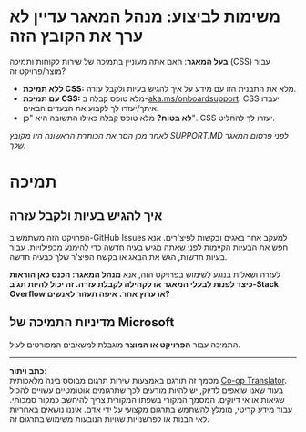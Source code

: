 <!--
CO_OP_TRANSLATOR_METADATA:
{
  "original_hash": "b7244261ee19497082edf33bcce64717",
  "translation_date": "2025-09-09T21:07:41+00:00",
  "source_file": "SUPPORT.md",
  "language_code": "he"
}
-->
# משימות לביצוע: מנהל המאגר עדיין לא ערך את הקובץ הזה

**בעל המאגר**: האם אתה מעוניין בתמיכה של שירות לקוחות ותמיכה (CSS) עבור מוצר/פרויקט זה?

- **ללא תמיכת CSS:** מלא את התבנית הזו עם מידע על איך להגיש בעיות ולקבל עזרה.  
- **עם תמיכת CSS:** מלא טופס קבלה ב-[aka.ms/onboardsupport](https://aka.ms/onboardsupport). CSS יעבדו איתך/יעזרו לך לקבוע את הצעדים הבאים.  
- **לא בטוח?** מלא טופס קבלה כאילו התשובה היא "כן". CSS יעזרו לך להחליט.  

*לאחר מכן הסר את הכותרת הראשונה הזו מקובץ SUPPORT.MD לפני פרסום המאגר שלך.*

# תמיכה

## איך להגיש בעיות ולקבל עזרה  

הפרויקט הזה משתמש ב-GitHub Issues למעקב אחר באגים ובקשות לפיצ'רים. אנא חפש את הבעיות הקיימות לפני שאתה מגיש בעיה חדשה כדי להימנע מכפילויות. עבור בעיות חדשות, הגש את הבאג או בקשת הפיצ'ר שלך כבעיה חדשה.  

לעזרה ושאלות בנוגע לשימוש בפרויקט הזה, אנא **מנהל המאגר: הכנס כאן הוראות כיצד לפנות לבעלי המאגר או לקהילה לקבלת עזרה. זה יכול להיות תג ב-Stack Overflow או ערוץ אחר. איפה תעזור לאנשים?**  

## מדיניות התמיכה של Microsoft  

התמיכה עבור **הפרויקט או המוצר** מוגבלת למשאבים המפורטים לעיל.  

---

**כתב ויתור**:  
מסמך זה תורגם באמצעות שירות תרגום מבוסס בינה מלאכותית [Co-op Translator](https://github.com/Azure/co-op-translator). בעוד שאנו שואפים לדיוק, יש להיות מודעים לכך שתרגומים אוטומטיים עשויים להכיל שגיאות או אי דיוקים. המסמך המקורי בשפתו המקורית צריך להיחשב כמקור סמכותי. עבור מידע קריטי, מומלץ להשתמש בתרגום מקצועי על ידי אדם. איננו נושאים באחריות לאי הבנות או לפרשנויות שגויות הנובעות משימוש בתרגום זה.